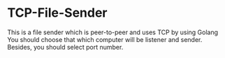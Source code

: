# TCP-File-Sender
This is a file sender which is peer-to-peer and uses TCP by using Golang             
You should choose that which computer will be listener and sender.
Besides, you should select port number.

